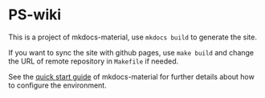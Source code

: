 # PS-wiki

This is a project of mkdocs-material, use `mkdocs build` to generate the site.

If you want to sync the site with github pages, use `make build` and change the URL of remote repository in `Makefile` if needed.

See the [quick start guide](https://squidfunk.github.io/mkdocs-material/getting-started/) of mkdocs-material for further details about how to configure the environment.